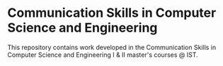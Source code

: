 # Communication Skills in Computer Science and Engineering

This repository contains work developed in the Communication Skills in Computer Science and Engineering I & II master's courses @ IST.
